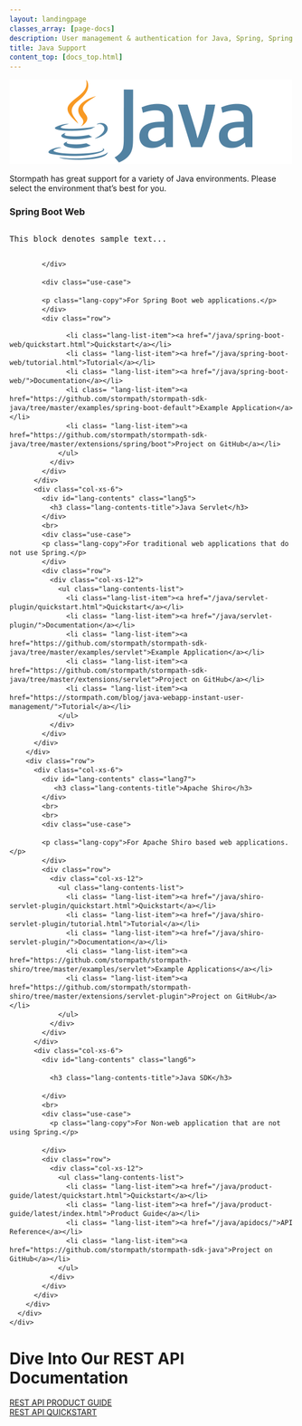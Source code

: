 ```yaml
---
layout: landingpage
classes_array: [page-docs]
description: User management & authentication for Java, Spring, Spring Boot & Apache Shiro apps. Complete set of Stormpath developer documentation & integration tools.
title: Java Support
content_top: [docs_top.html]
---
```

<div class="landingpage java">
  <div class="masthead java-masthead">
    <div class="container">
      <div class="row">
        <div class="col-xs-12">
          <img class="img-responsive logo" src="/images/landingpage/java/logo-java.png">
        </div>
      </div>
    </div>
  </div>
  <div class="container">
    <div class="row">
      <div class="col-xs-12 intro-text">
        <p>Stormpath has great support for a variety of Java environments.  Please select the environment that’s best for you.</p>
      </div>
    </div>
  </div>
  <div class="container">
    <div class="row">
      <div class="col-xs-12 col-sm-12">
        <div class="row">
          <div class="col-xs-6">
            <div id="lang-contents" class="lang1">
              <h3 class="lang-contents-title">Spring Boot Web</h3>
                <pre><p>This block denotes sample text...</p></pre>

            </div>
            
            <div class="use-case">

            <p class="lang-copy">For Spring Boot web applications.</p>
            </div>
            <div class="row">
<div class="col-xs-12 lang-li
                <ul class="lang-contents-list">

                  <li class="lang-list-item"><a href="/java/spring-boot-web/quickstart.html">Quickstart</a></li>
                  <li class= "lang-list-item"><a href="/java/spring-boot-web/tutorial.html">Tutorial</a></li>
                  <li class= "lang-list-item"><a href="/java/spring-boot-web/">Documentation</a></li>
                  <li class= "lang-list-item"><a href="https://github.com/stormpath/stormpath-sdk-java/tree/master/examples/spring-boot-default">Example Application</a></li>
                  <li class= "lang-list-item"><a href="https://github.com/stormpath/stormpath-sdk-java/tree/master/extensions/spring/boot">Project on GitHub</a></li>
                </ul>
              </div>
            </div>
          </div>
          <div class="col-xs-6">
            <div id="lang-contents" class="lang5">
              <h3 class="lang-contents-title">Java Servlet</h3>
            </div>
            <br>
            <div class="use-case">
            <p class="lang-copy">For traditional web applications that do not use Spring.</p>
            </div>
            <div class="row">
              <div class="col-xs-12">
                <ul class="lang-contents-list">
                  <li class="lang-list-item"><a href="/java/servlet-plugin/quickstart.html">Quickstart</a></li>
                  <li class= "lang-list-item"><a href="/java/servlet-plugin/">Documentation</a></li>
                  <li class= "lang-list-item"><a href="https://github.com/stormpath/stormpath-sdk-java/tree/master/examples/servlet">Example Application</a></li>
                  <li class= "lang-list-item"><a href="https://github.com/stormpath/stormpath-sdk-java/tree/master/extensions/servlet">Project on GitHub</a></li>
                  <li class= "lang-list-item"><a href="https://stormpath.com/blog/java-webapp-instant-user-management/">Tutorial</a></li>
                </ul>
              </div>
            </div>
          </div>
        </div>
        <div class="row">
          <div class="col-xs-6">
            <div id="lang-contents" class="lang7">
               <h3 class="lang-contents-title">Apache Shiro</h3>
            </div>
            <br>
            <br>
            <div class="use-case">

            <p class="lang-copy">For Apache Shiro based web applications.</p>
            </div>
            <div class="row">
              <div class="col-xs-12">
                <ul class="lang-contents-list">
                  <li class= "lang-list-item"><a href="/java/shiro-servlet-plugin/quickstart.html">Quickstart</a></li>
                  <li class= "lang-list-item"><a href="/java/shiro-servlet-plugin/tutorial.html">Tutorial</a></li>
                  <li class= "lang-list-item"><a href="/java/shiro-servlet-plugin/">Documentation</a></li>
                  <li class= "lang-list-item"><a href="https://github.com/stormpath/stormpath-shiro/tree/master/examples/servlet">Example Applications</a></li>
                  <li class= "lang-list-item"><a href="https://github.com/stormpath/stormpath-shiro/tree/master/extensions/servlet-plugin">Project on GitHub</a></li>
                </ul>
              </div>
            </div>
          </div>
          <div class="col-xs-6">
            <div id="lang-contents" class="lang6">
              
              <h3 class="lang-contents-title">Java SDK</h3>

            </div>
            <br>
            <div class="use-case">
              <p class="lang-copy">For Non-web application that are not using Spring.</p>

            </div>
            <div class="row">
              <div class="col-xs-12">
                <ul class="lang-contents-list">
                  <li class= "lang-list-item"><a href="/java/product-guide/latest/quickstart.html">Quickstart</a></li>
                  <li class= "lang-list-item"><a href="/java/product-guide/latest/index.html">Product Guide</a></li>
                  <li class= "lang-list-item"><a href="/java/apidocs/">API Reference</a></li>
                  <li class= "lang-list-item"><a href="https://github.com/stormpath/stormpath-sdk-java">Project on GitHub</a></li>
                </ul>
              </div>
            </div>
          </div>
        </div>
      </div>
    </div>
  </div>
  <div class="footer-banner">
    <div class="container info">
      <div class="row">
        <div class="col-xs-12 col-sm-12">
          <h1>Dive Into Our REST API Documentation</h1>
          <div class="row">
            <div class="col-xs-12 col-sm-3 col-sm-offset-3">
              <a class="btn info" href="/rest/product-guide" role="button">REST API PRODUCT GUIDE</a>
            </div>
            <div class="col-xs-12 col-sm-3">
              <a class="btn btn-default" href="/rest/quickstart" role="button">REST API QUICKSTART</a>
            </div>
          </div>
        </div>
      </div>
    </div>
  </div>
</div>
